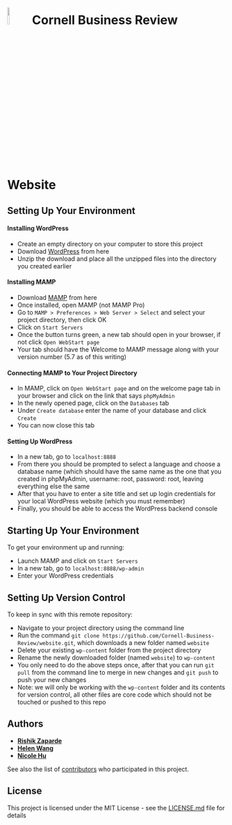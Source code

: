 # <img src="https://i.imgur.com/8eop9wn.png" width="10%">&nbsp;Cornell Business Review Website

## Setting Up Your Environment

#### Installing WordPress
* Create an empty directory on your computer to store this project
* Download [WordPress](https://wordpress.org/download/) from here
* Unzip the download and place all the unzipped files into the directory you created earlier

#### Installing MAMP
* Download [MAMP](https://www.mamp.info/en/downloads/) from here
* Once installed, open MAMP (not MAMP Pro)
* Go to ```MAMP > Preferences > Web Server > Select``` and select your project directory, then click OK
* Click on ```Start Servers```
* Once the button turns green, a new tab should open in your browser, if not click ```Open WebStart page```
* Your tab should have the Welcome to MAMP message along with your version number (5.7 as of this writing)

#### Connecting MAMP to Your Project Directory
* In MAMP, click on ```Open WebStart page``` and on the welcome page tab in your browser and click on the link that says ```phpMyAdmin```
* In the newly opened page, click on the ```Databases``` tab
* Under ```Create database``` enter the name of your database and click ```Create```
* You can now close this tab

#### Setting Up WordPress
* In a new tab, go to ```localhost:8888```
* From there you should be prompted to select a language and choose a database name (which should have the same name as the one that you created in phpMyAdmin, username: root, password: root, leaving everything else the same
* After that you have to enter a site title and set up login credentials for your local WordPress website (which you must remember) 
* Finally, you should be able to access the WordPress backend console

## Starting Up Your Environment
To get your environment up and running:
* Launch MAMP and click on ```Start Servers```
* In a new tab, go to ```localhost:8888/wp-admin```
* Enter your WordPress credentials

## Setting Up Version Control
To keep in sync with this remote repository:
* Navigate to your project directory using the command line
* Run the command ```git clone https://github.com/Cornell-Business-Review/website.git```, which downloads a new folder named ```website```
* Delete your existing ```wp-content``` folder from the project directory
* Rename the newly downloaded folder (named ```website```) to ```wp-content```
* You only need to do the above steps once, after that you can run ```git pull``` from the command line to merge in new changes and ```git push``` to push your new changes
* Note: we will only be working with the ```wp-content``` folder and its contents for version control, all other files are core code which should not be touched or pushed to this repo

## Authors

* [**Rishik Zaparde**](https://github.com/rishikzap)
* [**Helen Wang**](https://github.com/wanghel)
* [**Nicole Hu**](https://github.com/nsh64)



See also the list of [contributors](https://github.com/orgs/Cornell-Business-Review/people) who participated in this project.

## License

This project is licensed under the MIT License - see the [LICENSE.md](LICENSE) file for details


